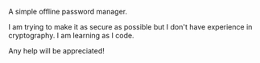 A simple offline password manager.

I am trying to make it as secure as possible but I don't have experience in cryptography. I am learning as I code.

Any help will be appreciated!
